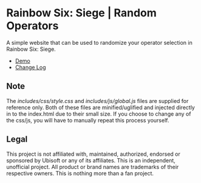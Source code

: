 # Rainbow Six: Siege | Random Operators
A simple website that can be used to randomize your operator selection in Rainbow Six: Siege.

  * [Demo](https://orcicorn.com/siege)
  * [Change Log](https://github.com/orcicorn/SiegeOperators/blob/master/changes.txt)

## Note
The *includes/css/style.css* and *includes/js/global.js* files are supplied for reference only.  Both of these files are minified/uglified and injected directly in to the index.html due to their small size.  If you choose to change any of the css/js, you will have to manually repeat this process yourself.

## Legal
This project is not affiliated with, maintained, authorized, endorsed or sponsored by Ubisoft or any of its affiliates. This is an independent, unofficial project. All product or brand names are trademarks of their respective owners.  This is nothing more than a fan project.